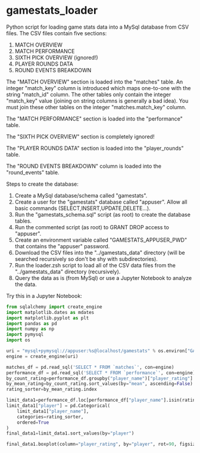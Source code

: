 # gamestats_loader
Python script for loading game stats data into a MySql database from CSV files. The CSV files contain five sections:
1. MATCH OVERVIEW
2. MATCH PERFORMANCE
3. SIXTH PICK OVERVIEW (ignored!)
4. PLAYER ROUNDS DATA
5. ROUND EVENTS BREAKDOWN

The "MATCH OVERVIEW" section is loaded into the "matches" table. An integer "match_key" column is introduced which maps one-to-one with the string "match_id" column. The other tables only contain the integer "match_key" value (joining on string columns is generally a bad idea). You must join these other tables on the integer "matches.match_key" column.

The "MATCH PERFORMANCE" section is loaded into the "performance" table.

The "SIXTH PICK OVERVIEW" section is completely ignored!

The "PLAYER ROUNDS DATA" section is loaded into the "player_rounds" table.

The "ROUND EVENTS BREAKDOWN" column is loaded into the "round_events" table.

Steps to create the database:
1. Create a MySql database/schema called "gamestats".
2. Create a user for the "gamestats" database called "appuser". Allow all basic commands (SELECT,INSERT,UPDATE,DELETE...).
3. Run the "gamestats_schema.sql" script (as root) to create the database tables.
4. Run the commented script (as root) to GRANT DROP access to "appuser".
5. Create an environment variable called "GAMESTATS_APPUSER_PWD" that contains the "appuser" password.
6. Download the CSV files into the "../gamestats_data" directory (will be searched recursively so don't be shy with subdirectories).
7. Run the loader.zsh script to load all of the CSV data files from the "../gamestats_data" directory (recursively).
8. Query the data as is (from MySql) or use a Jupyter Notebook to analyze the data.

Try this in a Jupyter Notebook:

``` python
from sqlalchemy import create_engine
import matplotlib.dates as mdates
import matplotlib.pyplot as plt
import pandas as pd
import numpy as np
import pymysql
import os

uri = "mysql+pymysql://appuser:%s@localhost/gamestats" % os.environ["GAMESTATS_APPUSER_PWD"]
engine = create_engine(uri)

matches_df = pd.read_sql('SELECT * FROM `matches`', con=engine)
performance_df = pd.read_sql('SELECT * FROM `performance`', con=engine)
by_count_rating=performance_df.groupby("player_name")["player_rating"].agg(["mean", "count"]).sort_values(by=["count","mean"], ascending=False).head(20)
by_mean_rating=by_count_rating.sort_values(by="mean", ascending=False)
rating_sorter=by_mean_rating.index

limit_data1=performance_df.loc[performance_df["player_name"].isin(rating_sorter)].copy()
limit_data1["player"] = pd.Categorical(
    limit_data1["player_name"], 
    categories=rating_sorter, 
    ordered=True
)
final_data1=limit_data1.sort_values(by="player")

final_data1.boxplot(column="player_rating", by="player", rot=90, figsize=[20,10])
```